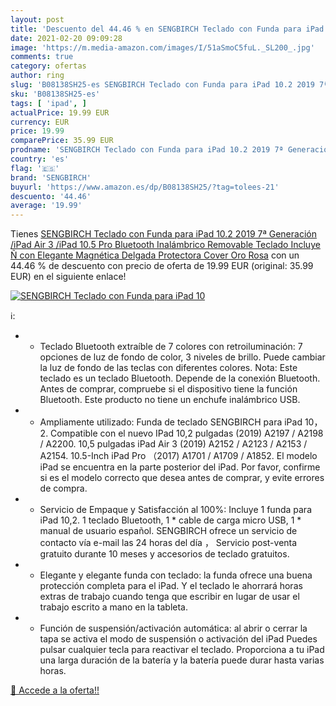 ```yaml
---
layout: post
title: 'Descuento del 44.46 % en SENGBIRCH Teclado con Funda para iPad 10'
date: 2021-02-20 09:09:28
image: 'https://m.media-amazon.com/images/I/51aSmoC5fuL._SL200_.jpg'
comments: true
category: ofertas
author: ring
slug: 'B08138SH25-es SENGBIRCH Teclado con Funda para iPad 10.2 2019 7ª...'
sku: 'B08138SH25-es'
tags: [ 'ipad', ]
actualPrice: 19.99 EUR
currency: EUR
price: 19.99
comparePrice: 35.99 EUR
prodname: 'SENGBIRCH Teclado con Funda para iPad 10.2 2019 7ª Generación  /iPad Air 3 /iPad 10.5 Pro Bluetooth Inalámbrico Removable Teclado  Incluye Ñ  con Elegante Magnética Delgada Protectora Cover Oro Rosa'
country: 'es'
flag: '🇪🇸'
brand: 'SENGBIRCH'
buyurl: 'https://www.amazon.es/dp/B08138SH25/?tag=tolees-21'
descuento: '44.46'
average: '19.99'
---
```


Tienes [SENGBIRCH Teclado con Funda para iPad 10.2 2019 7ª Generación  /iPad Air 3 /iPad 10.5 Pro Bluetooth Inalámbrico Removable Teclado  Incluye Ñ  con Elegante Magnética Delgada Protectora Cover Oro Rosa](https://www.amazon.es/dp/B08138SH25/?tag=tolees-21) con un 44.46 % de descuento con precio de oferta de 19.99 EUR (original: 35.99 EUR) en el siguiente enlace!

[![SENGBIRCH Teclado con Funda para iPad 10](https://m.media-amazon.com/images/I/51aSmoC5fuL._SL200_.jpg)](https://www.amazon.es/dp/B08138SH25/?tag=tolees-21)

ℹ️:

- * Teclado Bluetooth extraíble de 7 colores con retroiluminación: 7 opciones de luz de fondo de color, 3 niveles de brillo. Puede cambiar la luz de fondo de las teclas con diferentes colores. Nota: Este teclado es un teclado Bluetooth. Depende de la conexión Bluetooth. Antes de comprar, compruebe si el dispositivo tiene la función Bluetooth. Este producto no tiene un enchufe inalámbrico USB.
- * Ampliamente utilizado: Funda de teclado SENGBIRCH para iPad 10，2. Compatible con el nuevo IPad 10,2 pulgadas (2019) A2197 / A2198 / A2200. 10,5 pulgadas iPad Air 3 (2019) A2152 / A2123 / A2153 / A2154. 10.5-Inch iPad Pro （2017) A1701 / A1709 / A1852. El modelo iPad se encuentra en la parte posterior del iPad. Por favor, confirme si es el modelo correcto que desea antes de comprar, y evite errores de compra.
- * Servicio de Empaque y Satisfacción al 100%: Incluye 1 funda para iPad 10,2. 1 teclado Bluetooth, 1 * cable de carga micro USB, 1 * manual de usuario español. SENGBIRCH ofrece un servicio de contacto vía e-mail las 24 horas del día ， Servicio post-venta gratuito durante 10 meses y accesorios de teclado gratuitos.
- * Elegante y elegante funda con teclado: la funda ofrece una buena protección completa para el iPad. Y el teclado le ahorrará horas extras de trabajo cuando tenga que escribir en lugar de usar el trabajo escrito a mano en la tableta.
- * Función de suspensión/activación automática: al abrir o cerrar la tapa se activa el modo de suspensión o activación del iPad Puedes pulsar cualquier tecla para reactivar el teclado. Proporciona a tu iPad una larga duración de la batería y la batería puede durar hasta varias horas.

[🛒 Accede a la oferta!!](https://www.amazon.es/dp/B08138SH25/?tag=tolees-21)
